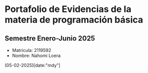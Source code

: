 # Portafolio de Evidencias de la materia de programación básica 
## Semestre Enero-Junio 2025

- Matricula: 2119592
- Nombre: Nahomi Loera

(05-02-2025)[date:"mdy"]
